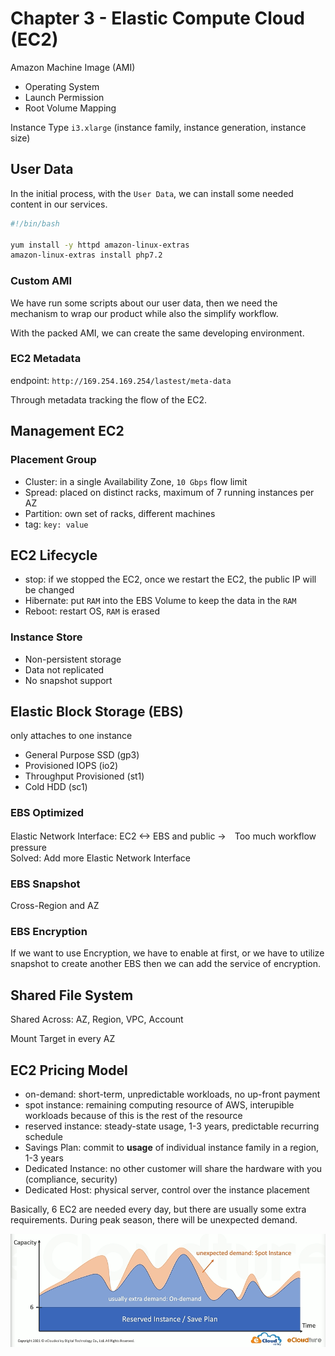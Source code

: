 # Chapter 3 - Elastic Compute Cloud (EC2)

Amazon Machine Image (AMI)
- Operating System
- Launch Permission
- Root Volume Mapping

Instance Type
`i3.xlarge` (instance family, instance generation, instance size)

## User Data

In the initial process, with the `User Data`, we can install some needed content in our services.

```bash
#!/bin/bash

yum install -y httpd amazon-linux-extras
amazon-linux-extras install php7.2
```

### Custom AMI

We have run some scripts about our user data, then we need the mechanism to wrap our product while also the simplify workflow. 

With the packed AMI, we can create the same developing environment.

### EC2 Metadata
endpoint: `http://169.254.169.254/lastest/meta-data`

Through metadata tracking the flow of the EC2.

## Management EC2

### Placement Group
- Cluster: in a single Availability Zone, `10 Gbps` flow limit
- Spread: placed on distinct racks, maximum of 7 running instances per AZ
- Partition: own set of racks, different machines
- tag: `key: value`

## EC2 Lifecycle

- stop: if we stopped the EC2, once we restart the EC2, the public IP will be changed
- Hibernate: put `RAM` into the EBS Volume to keep the data in the `RAM`
- Reboot: restart OS, `RAM` is erased

### Instance Store

- Non-persistent storage
- Data not replicated
- No snapshot support

## Elastic Block Storage (EBS)

only attaches to one instance

- General Purpose SSD (gp3)
- Provisioned IOPS (io2)
- Throughput Provisioned (st1)
- Cold HDD (sc1)

### EBS Optimized 

Elastic Network Interface: EC2 <-> EBS and public ->　Too much workflow pressure  
Solved: Add more Elastic Network Interface

### EBS Snapshot

Cross-Region and AZ

### EBS Encryption
If we want to use Encryption, we have to enable at first, or we have to utilize snapshot to create another EBS then we can add the service of encryption.

## Shared File System

Shared Across: AZ, Region, VPC, Account

Mount Target in every AZ

## EC2 Pricing Model
- on-demand: short-term, unpredictable workloads, no up-front payment
- spot instance: remaining computing resource of AWS, interupible workloads because of this is the rest of the resource
- reserved instance: steady-state usage, 1-3 years, predictable recurring schedule
- Savings Plan: commit to **usage** of individual instance family in a region, 1-3 years
- Dedicated Instance: no other customer will share the hardware with you (compliance, security)
- Dedicated Host: physical server, control over the instance placement


Basically, 6 EC2 are needed every day, but there are usually some extra requirements. During peak season, there will be unexpected demand.

![](./imgs/price.PNG)



